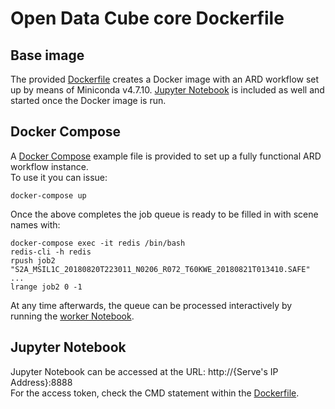 # Open Data Cube core Dockerfile

## Base image
The provided [Dockerfile](Dockerfile) creates a Docker image with an ARD workflow set up by means of Miniconda v4.7.10.
[Jupyter Notebook](https://jupyter.org/) is included as well and started once the Docker image is run.

## Docker Compose
A [Docker Compose](docker-compose.yml) example file is provided to set up a fully functional ARD workflow instance.\
To use it you can issue:

```docker-compose up```

Once the above completes the job queue is ready to be filled in with scene names with:

```
docker-compose exec -it redis /bin/bash
redis-cli -h redis
rpush job2 "S2A_MSIL1C_20180820T223011_N0206_R072_T60KWE_20180821T013410.SAFE"
...
lrange job2 0 -1
```

At any time afterwards, the queue can be processed interactively by running the [worker Notebook](worker.ipynb).

## Jupyter Notebook
Jupyter Notebook can be accessed at the URL: http://{Serve's IP Address}:8888\
For the access token, check the CMD statement within the [Dockerfile](Dockerfile).
